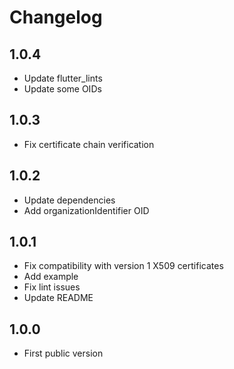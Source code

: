 # Changelog

## 1.0.4

- Update flutter_lints
- Update some OIDs

## 1.0.3

- Fix certificate chain verification

## 1.0.2

- Update dependencies
- Add organizationIdentifier OID

## 1.0.1

- Fix compatibility with version 1 X509 certificates
- Add example
- Fix lint issues
- Update README

## 1.0.0

- First public version
